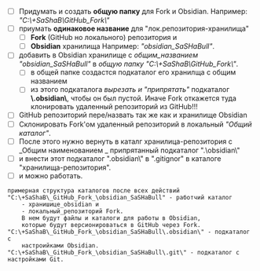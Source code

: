 - [ ] Придумать и создать __общую папку__ для Fork и Obsidian. 
	 Например: _"C:\\+SaShaB\\_GitHub_Fork_\\"_
- [ ] приумать __одинаковое название__  для "лок.репозитория-хранилища" 
	- [ ] __Fork__ (GitHub но локального) репозитория и 
	- [ ] __Obsidian__ хранилища
	 Например: _"obsidian_SaSHaBull"_.
- [ ] добавить в Obsidian хранилище с _общим_названием_  _"obsidian_SaSHaBull"_ в _общую папку_ _"C:\\+SaShaB\\_GitHub_Fork_\\"_.
	- [ ] в общей папке создастся подкаталог его хранилща с общим названием
	- [ ] из этого подкаталога _вырезать и "припрятать"_ подкаталог __\\.obsidian\\__, чтобы он был пустой. Иначе Fork откажется туда клонировать удаленный репозиторий из GitHub!!!
- [ ] GitHub репозиторий пере/назвать так же как и хранилище Obsidian
- [ ] Склонировать Fork'ом удаленный репозиторий в локальный _"Общий каталог"_.
- [ ] После этого нужно вернуть в каталг хранилица-репозитория с _Общим наименованием _ припрятанный подкаталог ".\\obsidian\\"
- [ ] и внести этот подкаталог ".obsidian\\" в ".gitignor" в каталоге "хранилища-репозитория".
- [ ] и можно работать.

```
примерная структура каталогов после всех действий
"C:\+SaShaB\_GitHub_Fork_\obsidian_SaSHaBull" - работчий каталог
	- хранишице_obsidian и 
	- локальный_репозиторий Fork. 
	В нем будут файлы и каталоги для работы в Obsidian,
	которые будут версионироваться в GitHub через Fork.
"C:\+SaShaB\_GitHub_Fork_\obsidian_SaSHaBull\.obsidian\" - подкаталог с 
	настроийками Obsidian.
"C:\+SaShaB\_GitHub_Fork_\obsidian_SaSHaBull\.git\" - подкаталог с настройками Git.
```
